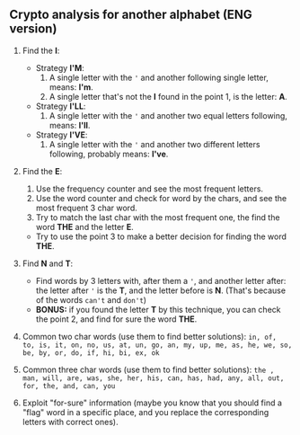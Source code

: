 ## Crypto analysis for another alphabet (ENG version)
1. Find the **I**:
    - Strategy **I'M**:
      1. A single letter with the `'` and another following single letter, means: **I'm**.
      2. A single letter that's not the **I** found in the point 1, is the letter: **A**.
    - Strategy **I'LL**:
        1. A single letter with the `'` and another two equal letters following, means: **I'll**.
    - Strategy **I'VE**:
        1. A single letter with the `'` and another two different letters following, probably means: **I've**.

2. Find the **E**:
   1. Use the frequency counter and see the most frequent letters.
   2. Use the word counter and check for word by the chars, and see the most frequent 3 char word.
   3. Try to match the last char with the most frequent one, the find the word **THE** and the letter **E**.
   - Try to use the point 3 to make a better decision for finding the word **THE**.

3. Find **N** and **T**:
   - Find words by 3 letters with, after them a `'`, and another letter after: the letter after `'` is the **T**, and the letter before is **N**. (That's because of the words `can't` and `don't`)
   - **BONUS:** if you found the letter **T** by this technique, you can check the point 2, and find for sure the word **THE**.

4. Common two char words (use them to find better solutions): `in, of, to, is, it, on, no, us, at, un, go, an, my, up, me, as, he, we, so, be, by, or, do, if, hi, bi, ex, ok`

5. Common three char words (use them to find better solutions): `the , man, will, are, was, she, her, his, can, has, had, any, all, out, for, the, and, can, you`

6. Exploit "for-sure" information (maybe you know that you should find a "flag" word in a specific place, and you replace the corresponding letters with correct ones).
